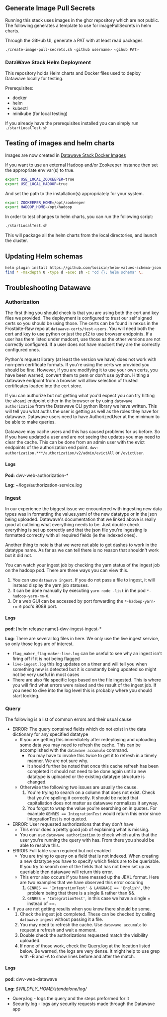 ## Generate Image Pull Secrets ##
Running this stack uses images in the ghcr repository which are not public. The following generates a template to use for imagePullSecrets in helm charts.


Through the GitHub UI, generate a PAT with at least read packages

```bash
./create-image-pull-secrets.sh <github username> <gihub PAT>
```


### DataWave Stack Helm Deployment ###

This repository holds Helm charts and Docker files used to deploy Datawave locally for testing. 

Prerequisites:

* docker
* helm
* kubectl
* minikube (for local testing)


If you already have the prerequisites installed you can simply run `./startLocalTest.sh`





## Testing of images and helm charts ##

Images are now created in [Datawave Stack Docker Images](https://github.com/nationalSecurityAgency/datawave-stack-docker-images)

If you want to use an external Hadoop and/or Zookeeper instance then set the appropriate env var(s) to true.
```bash
export USE_LOCAL_ZOOKEEPER=true
export USE_LOCAL_HADOOP=true
```

And set the path to the installation(s) appropriately for your system.
```bash
export ZOOKEEPER_HOME=/opt/zookeeper
export HADOOP_HOME=/opt/hadoop
```

In order to test changes to helm charts, you can run the following script:
```bash
./startLocalTest.sh
```
This will package all the helm charts from the local directories, and launch the cluster.

## Updating Helm schemas
```bash
helm plugin install https://github.com/losisin/helm-values-schema-json.git
find * -maxdepth 0 -type d -exec sh -c "cd {}; helm schema" \;
```

## Troubleshooting Datawave

### Authorization
The first thing you should check is that you are using both the cert and key files we provided. The deployment is configured to trust our self signed certs so you should be using those. The certs can be found in nexus in the Frostbite-Raw repo at `datawave-certs/test-users`. You will need both the cert and key to use python or just the p12 to use browser endpoints. If a user has them listed under madcert, use those as the other versions are not correctly configured. If a user does not have madcert they are the correctly configured ones.

Python's request library (at least the version we have) does not work with non-pem certificate formats. If you're using the certs we provided you should be fine. However, if you are modifying it to use your own certs, you have been warned, convert them to pem or don't use python. Hitting a datawave endpoint from a browser will allow selection of trusted certificates loaded into the cert store.

If you can authorize but not getting what you'd expect you can try hitting the `whoami` endpoint either in the browser or by using `datawave authorization` from the Datawave CLI python library we have written. This will tell you what auths the user is getting as well as the roles they have for datawave. Datawave users need to have AuthorizedUser at the minimum to be able to make queries.

Datawave may cache users and this has caused problems for us before. So if you have updated a user and are not seeing the updates you may need to clear the cache. This can be done from an admin user with the evict endpoints of the authorization end point. `dwv-authorization.***/authorization/v2/admin/evictAll` or `/evictUser`.

#### Logs
**Pod:** dwv-web-authorization-*

**Log:** ~/logs/authorization-service.log

### Ingest
In our experience the biggest issue we encountered with ingesting new data types was in formatting the values.yaml of the new datatype or in the json being uploaded. Datawave's documentation that we linked above is really good at outlining what everything needs to be. Just double check everything is set up correctly and that the json file you're ingesting is formatted correctly with all required fields (ie the indexed ones).

Another thing to note is that we were not able to get dashes to work in the datatype name. As far as we can tell there is no reason that shouldn't work but it did not.

You can watch your ingest job by checking the yarn status of the ingest job on the hadoop pod. There are three ways you can view this.
1) You can use `datawave ingest`. If you do not pass a file to ingest, it will instead display the yarn job statuses.
1) It can be done manually by executing `yarn node -list` in the pod `*-hadoop-yarn-rm-0`.
1) Or a web GUI can be accessed by port forwarding the `*-hadoop-yarn-rm-0` pod's 8088 port.

#### Logs
**pod:** [helm release name]-dwv-ingest-ingest-*

**Log:**
There are several log files in here. We only use the live ingest service, so only those logs are of interest.
* `flag_maker_flag-maker-live.log` can be useful to see why an ingest isn't firing off if it is not being flagged
* `live-ingest.log` this log updates on a timer and will tell you when something new is detected but it is constantly being updated so might not be very useful in most cases
* There are also file specific logs based on the file ingested. This is where you will find what errors were raised and the result of the ingest job. If you need to dive into the log level this is probably where you should start looking.

### Query
The following is a list of common errors and their usual cause
* ERROR: The query contained fields which do not exist in the data dictionary for any specified datatype
  * If you are getting this immediately after redeploying and uploading some data you may need to refresh the cache. This can be accomplished with the `datawave accumulo` command.
    * You may have to invoke this twice to get it to refresh in a timely manner. We are not sure why.
    * It should further be noted that once this cache refresh has been completed it should not need to be done again until a new datatype is uploaded or the existing datatype structure is changed.
  * Otherwise the following two issues are usually the cause.
    1) You're trying to search on a column that does not exist. Check that you're spelling it correctly. It should be noted that capitaliation does not matter as datawave normalizes it anyway.
    1) You forgot to wrap the value you're searching on in quotes. For example `GENRES == IntegrationTest` would return this error since IntegrationTest is not quoted.
* ERROR: User requested authorizations that they don't have
  * This error does a pretty good job of explaining what is missing.
  * You can use `datawave authorization` to check which auths that the user you're running the query with has. From there you should be able to resolve this.
* ERROR: Full table scan required but not enabled
  * You are trying to query on a field that is not indexed. When creating a new datatype you have to specify which fields are to be queriable. If you try to search one of the fields that has not been set up as queriable then datawave will return this error.
  * This error also occurs if you have messed up the JEXL format. Here are two examples that we have observed this error occuring
    1) `GENRES == 'IntegrationTest' & LANGUAGE == 'English'`, the problem being that there is a single & rather than &&.
    1) `GENRES = 'IntegrationTest'`, in this case we have a single = instead of ==.
* If you are not getting results when you know there should be some.
  1) Check the ingest job completed. These can be checked by calling `datawave ingest` without passing it a file.
  1) You may need to refresh the cache. Use `datawave accumulo` to request a refresh and wait a moment.
  1) Double check the authorizations requested match the visibility uploaded.
  1) If none of those work, check the Query.log at the location listed below. Be warned, the logs are very dense. It might help to use grep with -B and -A to show lines before and after the match.

#### Logs
**pod:** dwv-web-datawave

**Log:** *$WILDFLY_HOME/standalone/log/*
  * Query.log - logs the query and the steps preformed for it
  * Security.log - logs any security requests made through the Datawave app
